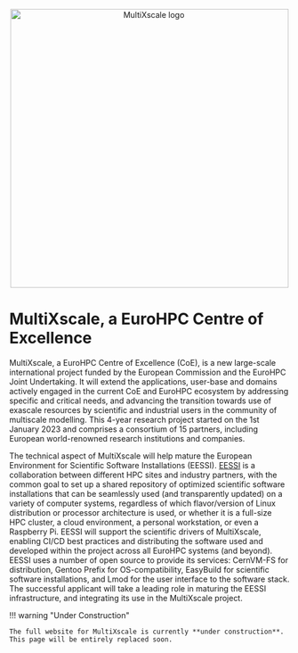 <p align="center"><img src="multixscale_logo.png" alt="MultiXscale logo" width="500px"/></p>

# MultiXscale, a EuroHPC Centre of Excellence


MultiXscale, a EuroHPC Centre of Excellence (CoE), is a new large-scale international project funded by the European Commission and the EuroHPC Joint Undertaking. It will extend the applications, user-base and domains actively engaged in the current CoE and EuroHPC ecosystem by addressing specific and critical needs, and advancing the transition towards use of exascale resources by scientific and industrial users in the community of multiscale modelling. This 4-year research project started on the 1st January 2023 and comprises a consortium of 15 partners, including European world-renowned research institutions and companies.

The technical aspect of MultiXscale will help mature the European Environment for Scientific Software Installations (EESSI). [EESSI](https://eessi.github.io/docs/) is a collaboration between different HPC sites and industry partners, with the common goal to set up a shared repository of optimized scientific software installations that can be seamlessly used (and transparently updated) on a variety of computer systems, regardless of which flavor/version of Linux distribution or processor architecture is used, or whether it is a full-size HPC cluster, a cloud environment, a personal workstation, or even a Raspberry Pi. EESSI will support the scientific drivers of MultiXscale, enabling CI/CD best practices and distributing the software used and developed within the project across all EuroHPC systems (and beyond). EESSI uses a number of open source to provide its services: CernVM-FS for distribution, Gentoo Prefix for OS-compatibility, EasyBuild for scientific software installations, and Lmod for the user interface to the software stack. The successful applicant will take a leading role in maturing the EESSI infrastructure, and integrating its use in the MultiXscale project.

!!! warning "Under Construction"

    The full website for MultiXscale is currently **under construction**. This page will be entirely replaced soon. 
